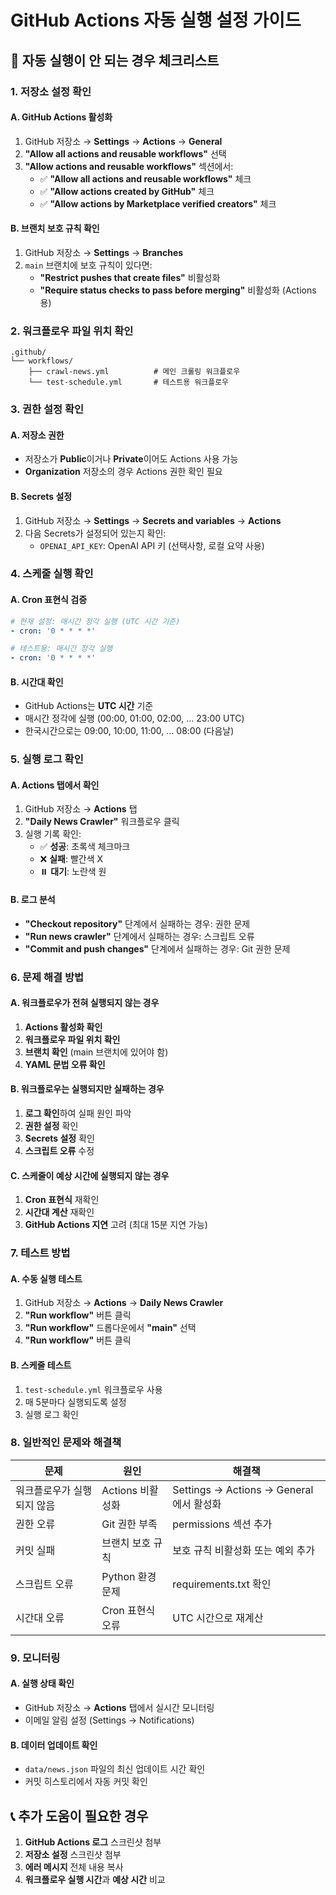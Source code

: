 # GitHub Actions 자동 실행 설정 가이드

## 🚨 **자동 실행이 안 되는 경우 체크리스트**

### **1. 저장소 설정 확인**

#### **A. GitHub Actions 활성화**
1. GitHub 저장소 → **Settings** → **Actions** → **General**
2. **"Allow all actions and reusable workflows"** 선택
3. **"Allow actions and reusable workflows"** 섹션에서:
   - ✅ **"Allow all actions and reusable workflows"** 체크
   - ✅ **"Allow actions created by GitHub"** 체크
   - ✅ **"Allow actions by Marketplace verified creators"** 체크

#### **B. 브랜치 보호 규칙 확인**
1. GitHub 저장소 → **Settings** → **Branches**
2. `main` 브랜치에 보호 규칙이 있다면:
   - **"Restrict pushes that create files"** 비활성화
   - **"Require status checks to pass before merging"** 비활성화 (Actions용)

### **2. 워크플로우 파일 위치 확인**

```
.github/
└── workflows/
    ├── crawl-news.yml          # 메인 크롤링 워크플로우
    └── test-schedule.yml       # 테스트용 워크플로우
```

### **3. 권한 설정 확인**

#### **A. 저장소 권한**
- 저장소가 **Public**이거나 **Private**이어도 Actions 사용 가능
- **Organization** 저장소의 경우 Actions 권한 확인 필요

#### **B. Secrets 설정**
1. GitHub 저장소 → **Settings** → **Secrets and variables** → **Actions**
2. 다음 Secrets가 설정되어 있는지 확인:
   - `OPENAI_API_KEY`: OpenAI API 키 (선택사항, 로컬 요약 사용)

### **4. 스케줄 실행 확인**

#### **A. Cron 표현식 검증**
```yaml
# 현재 설정: 매시간 정각 실행 (UTC 시간 기준)
- cron: '0 * * * *'

# 테스트용: 매시간 정각 실행
- cron: '0 * * * *'
```

#### **B. 시간대 확인**
- GitHub Actions는 **UTC 시간** 기준
- 매시간 정각에 실행 (00:00, 01:00, 02:00, ... 23:00 UTC)
- 한국시간으로는 09:00, 10:00, 11:00, ... 08:00 (다음날)

### **5. 실행 로그 확인**

#### **A. Actions 탭에서 확인**
1. GitHub 저장소 → **Actions** 탭
2. **"Daily News Crawler"** 워크플로우 클릭
3. 실행 기록 확인:
   - ✅ **성공**: 초록색 체크마크
   - ❌ **실패**: 빨간색 X
   - ⏸️ **대기**: 노란색 원

#### **B. 로그 분석**
- **"Checkout repository"** 단계에서 실패하는 경우: 권한 문제
- **"Run news crawler"** 단계에서 실패하는 경우: 스크립트 오류
- **"Commit and push changes"** 단계에서 실패하는 경우: Git 권한 문제

### **6. 문제 해결 방법**

#### **A. 워크플로우가 전혀 실행되지 않는 경우**
1. **Actions 활성화 확인**
2. **워크플로우 파일 위치 확인**
3. **브랜치 확인** (main 브랜치에 있어야 함)
4. **YAML 문법 오류 확인**

#### **B. 워크플로우는 실행되지만 실패하는 경우**
1. **로그 확인**하여 실패 원인 파악
2. **권한 설정** 확인
3. **Secrets 설정** 확인
4. **스크립트 오류** 수정

#### **C. 스케줄이 예상 시간에 실행되지 않는 경우**
1. **Cron 표현식** 재확인
2. **시간대 계산** 재확인
3. **GitHub Actions 지연** 고려 (최대 15분 지연 가능)

### **7. 테스트 방법**

#### **A. 수동 실행 테스트**
1. GitHub 저장소 → **Actions** → **Daily News Crawler**
2. **"Run workflow"** 버튼 클릭
3. **"Run workflow"** 드롭다운에서 **"main"** 선택
4. **"Run workflow"** 버튼 클릭

#### **B. 스케줄 테스트**
1. `test-schedule.yml` 워크플로우 사용
2. 매 5분마다 실행되도록 설정
3. 실행 로그 확인

### **8. 일반적인 문제와 해결책**

| 문제 | 원인 | 해결책 |
|------|------|--------|
| 워크플로우가 실행되지 않음 | Actions 비활성화 | Settings → Actions → General에서 활성화 |
| 권한 오류 | Git 권한 부족 | permissions 섹션 추가 |
| 커밋 실패 | 브랜치 보호 규칙 | 보호 규칙 비활성화 또는 예외 추가 |
| 스크립트 오류 | Python 환경 문제 | requirements.txt 확인 |
| 시간대 오류 | Cron 표현식 오류 | UTC 시간으로 재계산 |

### **9. 모니터링**

#### **A. 실행 상태 확인**
- GitHub 저장소 → **Actions** 탭에서 실시간 모니터링
- 이메일 알림 설정 (Settings → Notifications)

#### **B. 데이터 업데이트 확인**
- `data/news.json` 파일의 최신 업데이트 시간 확인
- 커밋 히스토리에서 자동 커밋 확인

## 📞 **추가 도움이 필요한 경우**

1. **GitHub Actions 로그** 스크린샷 첨부
2. **저장소 설정** 스크린샷 첨부
3. **에러 메시지** 전체 내용 복사
4. **워크플로우 실행 시간**과 **예상 시간** 비교

